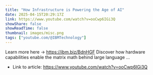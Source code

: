 ```yaml
---
title: "How Infrastructure is Powering the Age of AI"
date: 2025-04-15T20:29:17Z
link: https://www.youtube.com/watch?v=ooCwp6IGi3Q
showShare: false
showReadTime: false
thumbnail: images/misc.png
tags: ["youtube.com/@IBMTechnology"]
---
```

Learn more here → https://ibm.biz/BdnHGF Discover how hardware capabilities enable the matrix math behind large language ...

- Link to article: https://www.youtube.com/watch?v=ooCwp6IGi3Q
